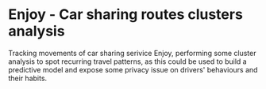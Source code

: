 Enjoy - Car sharing routes clusters analysis
==================

Tracking movements of car sharing serivice Enjoy, performing some cluster analysis to spot recurring travel patterns, as this could be used to build a predictive model and expose some privacy issue on drivers' behaviours and their habits.
